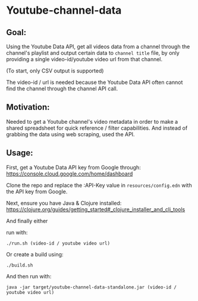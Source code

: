 # Youtube-channel-data

## Goal:
Using the Youtube Data API, get all videos data from a channel through the channel's playlist and output certain data to `channel title` file, by only providing a single video-id/youtube video url from that channel.

(To start, only CSV output is supported)

The video-id / url is needed because the Youtube Data API often cannot find the channel through the channel API call.

## Motivation:
Needed to get a Youtube channel's video metadata in order to make a shared spreadsheet for quick reference / filter capabilities.
And instead of grabbing the data using web scraping, used the API.

## Usage:
First, get a Youtube Data API key from Google through:
https://console.cloud.google.com/home/dashboard

Clone the repo and replace the :API-Key value in `resources/config.edn` with the API key from Google.

Next, ensure you have Java & Clojure installed: https://clojure.org/guides/getting_started#_clojure_installer_and_cli_tools

And finally either

run with:

`./run.sh (video-id / youtube video url)` 

Or create a build using:

`./build.sh`

And then run with:

`java -jar target/youtube-channel-data-standalone.jar (video-id / youtube video url)`